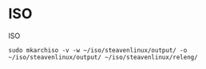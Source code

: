 # ISO
ISO

`sudo mkarchiso -v -w ~/iso/steavenlinux/output/ -o ~/iso/steavenlinux/output/ ~/iso/steavenlinux/releng/`
